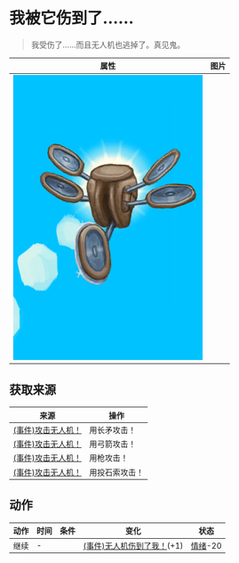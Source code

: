 # 我被它伤到了……  
> 我受伤了……而且无人机也逃掉了。真见鬼。  
  
  属性  |   图片   
 ----  |  ----:   
   |  ![](Sprite/Drone.png)   
  
## 获取来源  
来源  |  操作  
----  |  ----  
[(事件)攻击无人机！](Event_DroneFight.md)  |  用长矛攻击！  
[(事件)攻击无人机！](Event_DroneFight.md)  |  用弓箭攻击！  
[(事件)攻击无人机！](Event_DroneFight.md)  |  用枪攻击！  
[(事件)攻击无人机！](Event_DroneFight.md)  |  用投石索攻击！  
## 动作  
动作  |  时间  |  条件  |  变化  |  状态  
----  |  ----  |  ----  |  ----  |  ----  
继续<br>  |  -  |    |  [(事件)无人机伤到了我！](Event_DroneWoundMajor.md)(+1)<br>  |  [情绪](Morale.md)-20  
